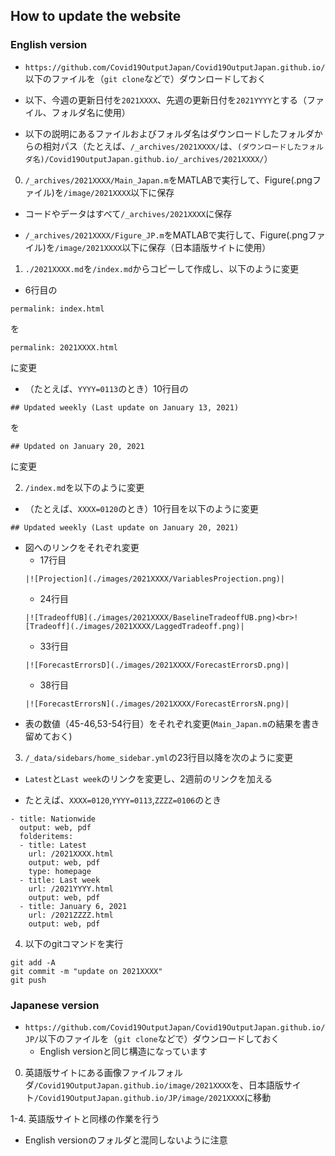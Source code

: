 ## How to update the website

### English version

- `https://github.com/Covid19OutputJapan/Covid19OutputJapan.github.io/`以下のファイルを（`git clone`などで）ダウンロードしておく

- 以下、今週の更新日付を`2021XXXX`、先週の更新日付を`2021YYYY`とする（ファイル、フォルダ名に使用）

- 以下の説明にあるファイルおよびフォルダ名はダウンロードしたフォルダからの相対パス（たとえば、`/_archives/2021XXXX/`は、`(ダウンロードしたフォルダ名)/Covid19OutputJapan.github.io/_archives/2021XXXX/`）

0. `/_archives/2021XXXX/Main_Japan.m`をMATLABで実行して、Figure(.pngファイル)を`/image/2021XXXX`以下に保存

  - コードやデータはすべて`/_archives/2021XXXX`に保存

  - `/_archives/2021XXXX/Figure_JP.m`をMATLABで実行して、Figure(.pngファイル)を`/image/2021XXXX`以下に保存（日本語版サイトに使用）

1. `./2021XXXX.md`を`/index.md`からコピーして作成し、以下のように変更

  - 6行目の
  ```
  permalink: index.html
  ```
  を
  ```
  permalink: 2021XXXX.html
  ```
  に変更

  - （たとえば、`YYYY=0113`のとき）10行目の
  ```
  ## Updated weekly (Last update on January 13, 2021)
  ```
  を
  ```
  ## Updated on January 20, 2021
  ```
  に変更

2. `/index.md`を以下のように変更

  - （たとえば、`XXXX=0120`のとき）10行目を以下のように変更
  ```
  ## Updated weekly (Last update on January 20, 2021)
  ```

  - 図へのリンクをそれぞれ変更
    - 17行目
    ```
    |![Projection](./images/2021XXXX/VariablesProjection.png)|
    ```
    - 24行目
    ```
    |![TradeoffUB](./images/2021XXXX/BaselineTradeoffUB.png)<br>![Tradeoff](./images/2021XXXX/LaggedTradeoff.png)|
    ```
    - 33行目
    ```
    |![ForecastErrorsD](./images/2021XXXX/ForecastErrorsD.png)|
    ```
    - 38行目
    ```
    |![ForecastErrorsN](./images/2021XXXX/ForecastErrorsN.png)|
    ```
  - 表の数値（45-46,53-54行目）をそれぞれ変更(`Main_Japan.m`の結果を書き留めておく)

3. `/_data/sidebars/home_sidebar.yml`の23行目以降を次のように変更

  - `Latest`と`Last week`のリンクを変更し、2週前のリンクを加える
  
  - たとえば、`XXXX=0120`,`YYYY=0113`,`ZZZZ=0106`のとき
  ```
  - title: Nationwide
    output: web, pdf
    folderitems:
    - title: Latest
      url: /2021XXXX.html
      output: web, pdf
      type: homepage
    - title: Last week
      url: /2021YYYY.html
      output: web, pdf
    - title: January 6, 2021
      url: /2021ZZZZ.html
      output: web, pdf
  ```

4. 以下のgitコマンドを実行
```
git add -A
git commit -m "update on 2021XXXX"
git push
```

### Japanese version

- `https://github.com/Covid19OutputJapan/Covid19OutputJapan.github.io/JP/`以下のファイルを（`git clone`などで）ダウンロードしておく
  - English versionと同じ構造になっています
  
0. 英語版サイトにある画像ファイルフォルダ`/Covid19OutputJapan.github.io/image/2021XXXX`を、日本語版サイト`/Covid19OutputJapan.github.io/JP/image/2021XXXX`に移動

1-4. 英語版サイトと同様の作業を行う
  - English versionのフォルダと混同しないように注意
